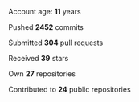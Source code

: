 Account age: **11** years

Pushed **2452** commits

Submitted **304** pull requests

Received **39** stars

Own **27** repositories

Contributed to **24** public repositories
